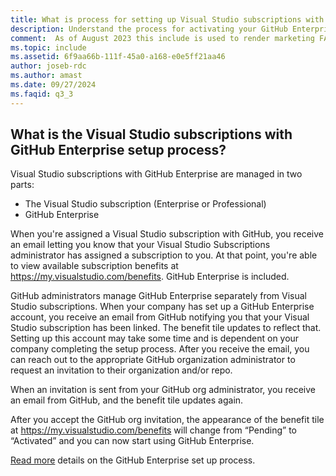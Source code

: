 ```yaml
---
title: What is process for setting up Visual Studio subscriptions with GitHub Enterprise?
description: Understand the process for activating your GitHub Enterprise subscription 
comment:  As of August 2023 this include is used to render marketing FAQ content for VS Subscriptions in the following portals - VSCom, Manage, and My portals. It was not used for learn.microsoft.com content at that time.  SMEs are Evan Windom and Larissa Crawford of Red Door Collaborative and Sharvari Dighe.
ms.topic: include
ms.assetid: 6f9aa66b-111f-45a0-a168-e0e5ff21aa46
author: joseb-rdc
ms.author: amast
ms.date: 09/27/2024
ms.faqid: q3_3
---
```


## What is the Visual Studio subscriptions with GitHub Enterprise setup process? 

Visual Studio subscriptions with GitHub Enterprise are managed in two parts:  
- The Visual Studio subscription (Enterprise or Professional)  
- GitHub Enterprise  

When you're assigned a Visual Studio subscription with GitHub, you receive an email letting you know that your Visual Studio Subscriptions administrator has assigned a subscription to you. At that point, you're able to view available subscription benefits at <https://my.visualstudio.com/benefits>. GitHub Enterprise is included. 

GitHub administrators manage GitHub Enterprise separately from Visual Studio subscriptions. When your company has set up a GitHub Enterprise account, you receive an email from GitHub notifying you that your Visual Studio subscription has been linked. The benefit tile updates to reflect that. Setting up this account may take some time and is dependent on your company completing the setup process. After you receive the email, you can reach out to the appropriate GitHub organization administrator to request an invitation to their organization and/or repo. 

When an invitation is sent from your GitHub org administrator, you receive an email from GitHub, and the benefit tile updates again. 

After you accept the GitHub org invitation, the appearance of the benefit tile at <https://my.visualstudio.com/benefits> will change from “Pending” to “Activated” and you can now start using GitHub Enterprise. 

[Read more](https://learn.microsoft.com/visualstudio/subscriptions/access-github) details on the GitHub Enterprise set up process. 
